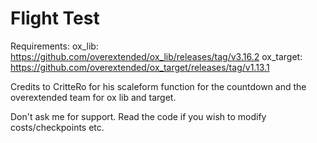 # Flight Test

Requirements: 
ox_lib: https://github.com/overextended/ox_lib/releases/tag/v3.16.2
ox_target: https://github.com/overextended/ox_target/releases/tag/v1.13.1

Credits to CritteRo for his scaleform function for the countdown and the overextended team for ox lib and target. 

Don't ask me for support. Read the code if you wish to modify costs/checkpoints etc.
